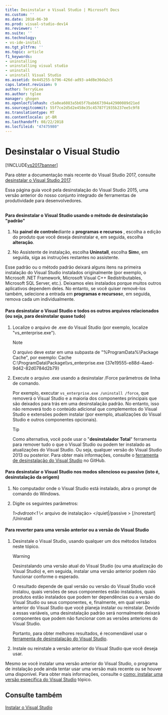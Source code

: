 ```yaml
---
title: Desinstalar o Visual Studio | Microsoft Docs
ms.custom: ''
ms.date: 2018-06-30
ms.prod: visual-studio-dev14
ms.reviewer: ''
ms.suite: ''
ms.technology:
- vs-ide-install
ms.tgt_pltfrm: ''
ms.topic: article
f1_keywords:
- uninstalling
- uninstalling visual studio
- uninstall
- uninstall Visual Studio
ms.assetid: 0e445255-b796-426d-ad93-a4d8e36da2c5
caps.latest.revision: 9
author: TerryGLee
ms.author: tglee
manager: ghogen
ms.openlocfilehash: c5a0ea6083a5b65f7bab667394a42900089d21ed
ms.sourcegitcommit: 55f7ce2d5d2e458e35c45787f1935b237ee5c9f8
ms.translationtype: MT
ms.contentlocale: pt-BR
ms.lasthandoff: 08/22/2018
ms.locfileid: "47475980"
---
```

# <a name="uninstall-visual-studio"></a>Desinstalar o Visual Studio
[!INCLUDE[vs2017banner](../includes/vs2017banner.md)]

Para obter a documentação mais recente do Visual Studio 2017, consulte [desinstalar o Visual Studio 2017](https://docs.microsoft.com/visualstudio/install/uninstall-visual-studio).

Essa página guia você pela desinstalação do Visual Studio 2015, uma versão anterior do nosso conjunto integrado de ferramentas de produtividade para desenvolvedores.  
  
##  <a name="uninstalling"></a>   
#### <a name="to-uninstall-visual-studio-by-using-the-standard-uninstallation-method"></a>Para desinstalar o Visual Studio usando o método de desinstalação "padrão"  
  
1.  Na **painel de controle**diante a **programas e recursos** , escolha a edição do produto que você deseja desinstalar e, em seguida, escolha **alteração**.  
  
2.  No Assistente de instalação, escolha **Uninstall**, escolha **Sim**e, em seguida, siga as instruções restantes no assistente.  
  
 Esse padrão ou o método padrão deixará alguns itens na primeira instalação do Visual Studio instalados originalmente (por exemplo, o Microsoft .NET Framework, Microsoft Visual C++ Redistributables, Microsoft SQL Server, etc.).   Deixamos eles instalados porque muitos outros aplicativos dependem deles. No entanto, se você quiser removê-los também, selecione a entrada em **programas e recursos**e, em seguida, remova cada um individualmente.  
  
#### <a name="to-uninstall-visual-studio-and-all-other-related-files-that-is-to-uninstall-almost-everything"></a>Para desinstalar o Visual Studio e todos os outros arquivos relacionados (ou seja, para desinstalar quase tudo)  
  
1.  Localize o arquivo de .exe do Visual Studio (por exemplo, localize "vs_enterprise.exe").  
  
    > [!NOTE]
    >  O arquivo deve estar em uma subpasta de "%ProgramData%\Package Cache", por exemplo: Cache C:\ProgramData\Package\\\vs_enterprise.exe {37e19555-e88d-4aed-9d42-82d0784d2b79}  
  
2.  Execute o arquivo .exe usando a desinstalar /Force parâmetros de linha de comando.  
  
     Por exemplo, executar ```vs_enterprise.exe /uninstall /force```, que removerá o Visual Studio e a maioria dos componentes principais que são deixados para trás em uma desinstalação padrão. No entanto, isso não removerá todo o conteúdo adicional que complementos do Visual Studio e extensões podem instalar (por exemplo, atualizações do Visual Studio e outros componentes opcionais).  
  
    > [!TIP]
    > Como alternativa, você pode usar o "**desinstalador Total**" ferramenta para remover tudo o que o Visual Studio ou podem ter instalado as atualizações do Visual Studio. Ou seja, qualquer versão do Visual Studio 2013 ou posterior. Para obter mais informações, consulte o [ferramenta de desinstalação do Visual Studio](https://github.com/Microsoft/VisualStudioUninstaller/releases) no GitHub.  
  
#### <a name="to-uninstall-visual-studio-in-silent-or-passive-modes-that-is-to-uninstall-from-source"></a>Para desinstalar o Visual Studio nos modos silencioso ou passivo (isto é, desinstalação da origem)  
  
1.  No computador onde o Visual Studio está instalado, abra o prompt de comando do Windows.  
  
2.  Digite os seguintes parâmetros:  
  
     *1&gt;dvdroot&lt;1* \\< arquivo de instalação\> \</quiet&#124;/passive > [/norestart] /Uninstall  
  
#### <a name="to-roll-back-to-a-previous-version-or-release-of--visual-studio"></a>Para reverter para uma versão anterior ou a versão do Visual Studio  
  
1.  Desinstale o Visual Studio, usando qualquer um dos métodos listados neste tópico.  
  
    > [!WARNING]
    >  Desinstalando uma versão atual do Visual Studio (ou uma atualização do Visual Studio) e, em seguida, instalar uma versão anterior podem não funcionar conforme o esperado.  
    >   
    >  O resultado depende de qual versão ou versão do Visual Studio você instalou, quais versões de seus componentes estão instalados, quais produtos estão instalados que podem ter dependências ou a versão do Visual Studio ou seus componentes, e, finalmente, em qual versão anterior do Visual Studio que você planeja instalar ou reinstalar.  Devido a essas variáveis, uma desinstalação padrão será normalmente deixará componentes que podem não funcionar com as versões anteriores do Visual Studio.  
    >   
    >  Portanto, para obter melhores resultados, é recomendável usar o [ferramenta de desinstalação do Visual Studio](https://github.com/Microsoft/VisualStudioUninstaller/releases).  
  
2.  Instale ou reinstale a versão anterior do Visual Studio que você deseja usar.  
  
 Mesmo se você instalar uma versão anterior do Visual Studio, o programa de instalação pode ainda tentar usar uma versão mais recente ou se houver uma disponível. Para obter mais informações, consulte o [como: instalar uma versão específica do Visual Studio](../install/how-to-install-a-specific-release-of-visual-studio.md) tópico.  
  
## <a name="see-also"></a>Consulte também  
 [Instalar o Visual Studio](https://msdn.microsoft.com/library/e2h7fzkw.aspx)
